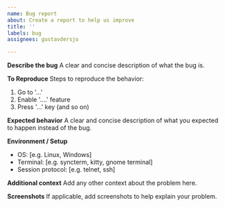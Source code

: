 ```yaml
---
name: Bug report
about: Create a report to help us improve
title: ''
labels: bug
assignees: gustavdersjo

---
```


**Describe the bug**
A clear and concise description of what the bug is.

**To Reproduce**
Steps to reproduce the behavior:
1. Go to '...'
2. Enable '....' feature
3. Press '...' key
(and so on)

**Expected behavior**
A clear and concise description of what you expected to happen instead of the bug.

**Envíronment / Setup**
 - OS: [e.g. Linux, Windows]
 - Terminal: [e.g. syncterm, kitty, gnome terminal]
 - Session protocol: [e.g. telnet, ssh]

**Additional context**
Add any other context about the problem here.

**Screenshots**
If applicable, add screenshots to help explain your problem.
